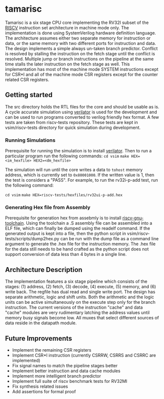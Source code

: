 # tamarisc

Tamarisc is a six stage CPU core implementing the RV32I subset of the [RISCV](https://riscv.org/specifications/) instruction set architecture in machine mode only. The implementation is done using SystemVerilog hardware definition language. The architecture assumes either two separate memory for instruction or data, or the same memory with two different ports for instruction and data. The design implements a simple always un-taken branch predictor. Conflict is resolved by stalling the instruction on the fetch stage until the conflict is resolved. Multiple jump or branch instructions on the pipeline at the same time stalls the later instruction on the fetch stage as well. This implementation has most of the machine mode SYSTEM instructions except for CSR*I and all of the machine mode CSR registers except for the counter related CSR registers.

## Getting started

The src directory holds the RTL files for the core and should be usable as is. A cycle accurate simulation using [verilator](https://www.veripool.org/wiki/verilator) is used for the development and can be used to run programs converted to verilog friendly hex format. A few tests are taken from riscv-tests repository. These tests are kept in vsim/riscv-tests directory for quick simulation during development.

### Running Simulations
Prerequisite for running the simulation is to install [verilator](https://www.veripool.org/wiki/verilator). Then to run a particular program run the following commands:
```cd vsim```
```make HEX=<im_hexfile> HEX2=<dm_hexfile>```

The simulation will run until the core writes a data to `tohost` memory address, which is currently set to `0x80001000`. If the written value is 1, then the test is considers a "PASS". For example, to run the rv32i-p-add test, run the following command:

```cd vsim```
```make HEX=riscv-tests/hexfiles/rv32ui-p-add.hex```

### Generating Hex file from Assembly

Prerequisite for generation hex from assebmly is to install [riscv-gnu-toolchain](https://github.com/riscv/riscv-gnu-toolchain). Using the toolchain a .S assembly file can be assembled into a ELF file, which can finally be dumped using the readelf command. If the generated output is kept into a file, then the python script in vsim/riscv-tests/scripts/dump2hex.py can be run with the dump file as a command line argument to generate the .hex file for the instruction memory. The .hex file for the data still needs to be hand crafted as the python script does not support conversion of data less than 4 bytes in a single line.

## Architecture Description

The implementation features a six stage pipeline which consists of the stages: (1) address, (2) fetch, (3) decode, (4) execute, (5) memory, and (6) write back. The regfile has dual read and single write port. The design has separate arithmetic, logic and shift units. Both the arithmetic and the logic units can be active simultaneously on the execute step only for the branch instruction. The current versions of the instruction "cache" and data "cache" modules are very rudimentary latching the address values until memory busy signals become low. All muxes that select different sources of data reside in the datapath module.

## Future Improvements
* Implement the remaining CSR registers
* Implement CSR*I instruction (currently CSRRW, CSRRS and CSRRC are implemented)
* Fix signal names to match the pipeline stages better
* Implement better instruction and data cache modules
* Implement more intelligent branch predictor
* Implement full suite of riscv benchmark tests for RV32MI
* Fix synthesis related issues
* Add assertions for formal proof
